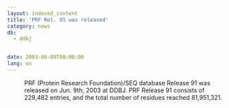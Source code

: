 ```yaml
---
layout: indexed_content
title: 'PRF Rel. 91 was released'
category: news
db:
  - ddbj


date: 2003-06-09T00:00:00
lang: en
---
```


<dd>PRF (Protein Research Foundation)/SEQ database Release 91 was released on Jun. 9th, 2003 at DDBJ. PRF Release 91 consists of 229,482 entries, and the total number of residues reached 81,951,321.</dd>
